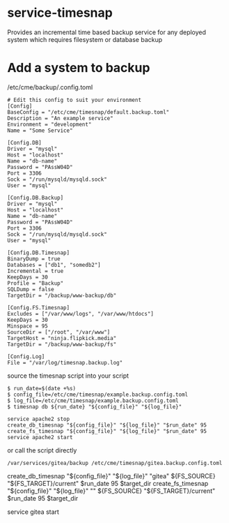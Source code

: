 # service-timesnap

Provides an incremental time based backup service for any deployed system which requires filesystem or database backup

# Add a system to backup

/etc/cme/backup/<name>.config.toml
```
# Edit this config to suit your environment
[Config]
BaseConfig = "/etc/cme/timesnap/default.backup.toml"
Description = "An example service"
Environment = "development"
Name = "Some Service"

[Config.DB]
Driver = "mysql"
Host = "localhost"
Name = "db-name"
Password = "PAssW04D"
Port = 3306
Sock = "/run/mysqld/mysqld.sock"
User = "mysql"

[Config.DB.Backup]
Driver = "mysql"
Host = "localhost"
Name = "db-name"
Password = "PAssW04D"
Port = 3306
Sock = "/run/mysqld/mysqld.sock"
User = "mysql"

[Config.DB.Timesnap]
BinaryDump = true
Databases = ["db1", "somedb2"]
Incremental = true
KeepDays = 30
Profile = "Backup"
SQLDump = false
TargetDir = "/backup/www-backup/db"

[Config.FS.Timesnap]
Excludes = ["/var/www/logs", "/var/www/htdocs"]
KeepDays = 30
Minspace = 95
SourceDir = ["/root", "/var/www"]
TargetHost = "ninja.flipkick.media"
TargetDir = "/backup/www-backup/fs"

[Config.Log]
File = "/var/log/timesnap.backup.log"
```

source the timesnap script into your script
```
$ run_date=$(date +%s)
$ config_file=/etc/cme/timesnap/example.backup.config.toml
$ log_file=/etc/cme/timesnap/example.backup.config.toml
$ timesnap db ${run_date} "${config_file}" "${log_file}"

service apache2 stop
create_db_timesnap "${config_file}" "${log_file}" "$run_date" 95
create_fs_timesnap "${config_file}" "${log_file}" "$run_date" 95
service apache2 start
```

or call the script directly
```
/var/services/gitea/backup /etc/cme/timesnap/gitea.backup.config.toml
```

create_db_timesnap "${config_file}" "${log_file}" "gitea" ${FS_SOURCE} "${FS_TARGET}/current" $run_date 95 $target_dir
create_fs_timesnap "${config_file}" "${log_file}" "" ${FS_SOURCE} "${FS_TARGET}/current" $run_date 95 $target_dir

service gitea start

```
